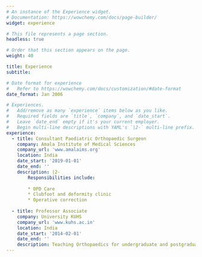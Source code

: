 ```yaml
---
# An instance of the Experience widget.
# Documentation: https://wowchemy.com/docs/page-builder/
widget: experience

# This file represents a page section.
headless: true

# Order that this section appears on the page.
weight: 40

title: Experience
subtitle:

# Date format for experience
#   Refer to https://wowchemy.com/docs/customization/#date-format
date_format: Jan 2006

# Experiences.
#   Add/remove as many `experience` items below as you like.
#   Required fields are `title`, `company`, and `date_start`.
#   Leave `date_end` empty if it's your current employer.
#   Begin multi-line descriptions with YAML's `|2-` multi-line prefix.
experience:
  - title: Consultant Paediatric Orthopaedic Surgeon
    company: Amala Institute of Medical Sciences
    company_url: 'www.amalaims.org'
    location: India
    date_start: '2019-01-01'
    date_end: ''
    description: |2-
        Responsibilities include:
        
        * OPD Care
        * Clubfoot and deformity clinic
        * Operative correction
        
  - title: Professor Associate
    company: University KUHS
    company_url: 'www.kuhs.ac.in'
    location: India
    date_start: '2014-02-01'
    date_end: ''
    description: Teaching Orthopaedics for undergraduate and postgraduate Orthopaedic students.
---
```

